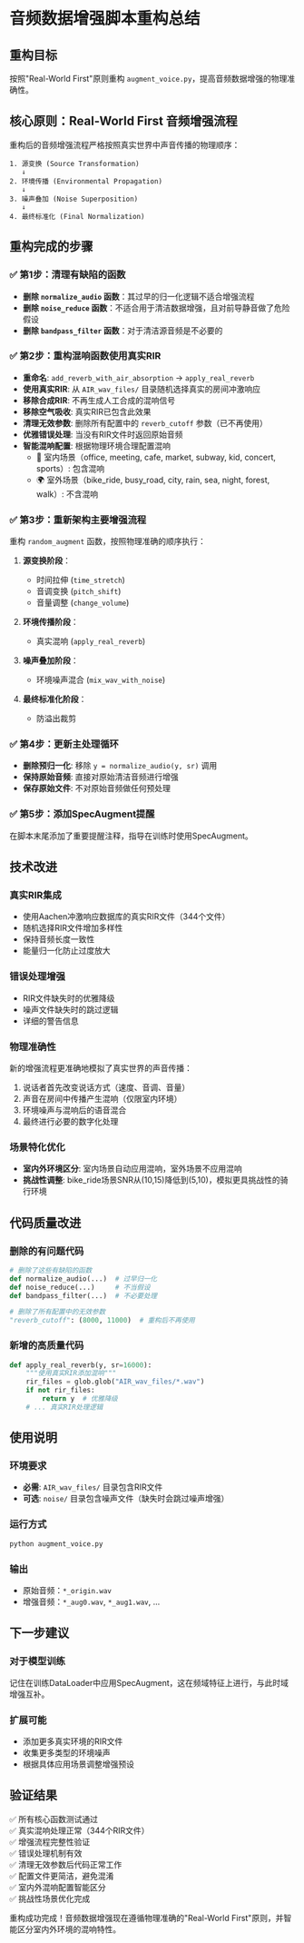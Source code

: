 # 音频数据增强脚本重构总结

## 重构目标
按照"Real-World First"原则重构 `augment_voice.py`，提高音频数据增强的物理准确性。

## 核心原则：Real-World First 音频增强流程

重构后的音频增强流程严格按照真实世界中声音传播的物理顺序：

```
1. 源变换 (Source Transformation)
   ↓
2. 环境传播 (Environmental Propagation) 
   ↓
3. 噪声叠加 (Noise Superposition)
   ↓
4. 最终标准化 (Final Normalization)
```

## 重构完成的步骤

### ✅ 第1步：清理有缺陷的函数
- **删除 `normalize_audio` 函数**：其过早的归一化逻辑不适合增强流程
- **删除 `noise_reduce` 函数**：不适合用于清洁数据增强，且对前导静音做了危险假设
- **删除 `bandpass_filter` 函数**：对于清洁源音频是不必要的

### ✅ 第2步：重构混响函数使用真实RIR
- **重命名**: `add_reverb_with_air_absorption` → `apply_real_reverb`
- **使用真实RIR**: 从 `AIR_wav_files/` 目录随机选择真实的房间冲激响应
- **移除合成RIR**: 不再生成人工合成的混响信号
- **移除空气吸收**: 真实RIR已包含此效果
- **清理无效参数**: 删除所有配置中的 `reverb_cutoff` 参数（已不再使用）
- **优雅错误处理**: 当没有RIR文件时返回原始音频
- **智能混响配置**: 根据物理环境合理配置混响
  - 🏢 室内场景（office, meeting, cafe, market, subway, kid, concert, sports）: 包含混响
  - 🌍 室外场景（bike_ride, busy_road, city, rain, sea, night, forest, walk）: 不含混响

### ✅ 第3步：重新架构主要增强流程
重构 `random_augment` 函数，按照物理准确的顺序执行：

1. **源变换阶段**：
   - 时间拉伸 (`time_stretch`)
   - 音调变换 (`pitch_shift`) 
   - 音量调整 (`change_volume`)

2. **环境传播阶段**：
   - 真实混响 (`apply_real_reverb`)

3. **噪声叠加阶段**：
   - 环境噪声混合 (`mix_wav_with_noise`)

4. **最终标准化阶段**：
   - 防溢出裁剪

### ✅ 第4步：更新主处理循环
- **删除预归一化**: 移除 `y = normalize_audio(y, sr)` 调用
- **保持原始音频**: 直接对原始清洁音频进行增强
- **保存原始文件**: 不对原始音频做任何预处理

### ✅ 第5步：添加SpecAugment提醒
在脚本末尾添加了重要提醒注释，指导在训练时使用SpecAugment。

## 技术改进

### 真实RIR集成
- 使用Aachen冲激响应数据库的真实RIR文件（344个文件）
- 随机选择RIR文件增加多样性
- 保持音频长度一致性
- 能量归一化防止过度放大

### 错误处理增强
- RIR文件缺失时的优雅降级
- 噪声文件缺失时的跳过逻辑
- 详细的警告信息

### 物理准确性
新的增强流程更准确地模拟了真实世界的声音传播：
1. 说话者首先改变说话方式（速度、音调、音量）
2. 声音在房间中传播产生混响（仅限室内环境）
3. 环境噪声与混响后的语音混合
4. 最终进行必要的数字化处理

### 场景特化优化
- **室内外环境区分**: 室内场景自动应用混响，室外场景不应用混响
- **挑战性调整**: bike_ride场景SNR从(10,15)降低到(5,10)，模拟更具挑战性的骑行环境

## 代码质量改进

### 删除的有问题代码
```python
# 删除了这些有缺陷的函数
def normalize_audio(...)  # 过早归一化
def noise_reduce(...)     # 不当假设
def bandpass_filter(...)  # 不必要处理

# 删除了所有配置中的无效参数
"reverb_cutoff": (8000, 11000)  # 重构后不再使用
```

### 新增的高质量代码
```python
def apply_real_reverb(y, sr=16000):
    """使用真实RIR添加混响"""
    rir_files = glob.glob("AIR_wav_files/*.wav")
    if not rir_files:
        return y  # 优雅降级
    # ... 真实RIR处理逻辑
```

## 使用说明

### 环境要求
- **必需**: `AIR_wav_files/` 目录包含RIR文件
- **可选**: `noise/` 目录包含噪声文件（缺失时会跳过噪声增强）

### 运行方式
```bash
python augment_voice.py
```

### 输出
- 原始音频：`*_origin.wav`
- 增强音频：`*_aug0.wav`, `*_aug1.wav`, ...

## 下一步建议

### 对于模型训练
记住在训练DataLoader中应用SpecAugment，这在频域特征上进行，与此时域增强互补。

### 扩展可能
- 添加更多真实环境的RIR文件
- 收集更多类型的环境噪声
- 根据具体应用场景调整增强预设

## 验证结果
✅ 所有核心函数测试通过  
✅ 真实混响处理正常（344个RIR文件）  
✅ 增强流程完整性验证  
✅ 错误处理机制有效  
✅ 清理无效参数后代码正常工作  
✅ 配置文件更简洁，避免混淆  
✅ 室内外混响配置智能区分  
✅ 挑战性场景优化完成  

重构成功完成！音频数据增强现在遵循物理准确的"Real-World First"原则，并智能区分室内外环境的混响特性。 